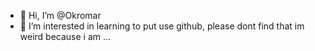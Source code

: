 - 👋 Hi, I’m @Okromar
- 👀 I’m interested in learning to put use github, please dont find that im weird because i am ...

<!---
Okromar/Okromar is a ✨ special ✨ repository because its `README.md` (this file) appears on your GitHub profile.
You can click the Preview link to take a look at your changes.
--->
